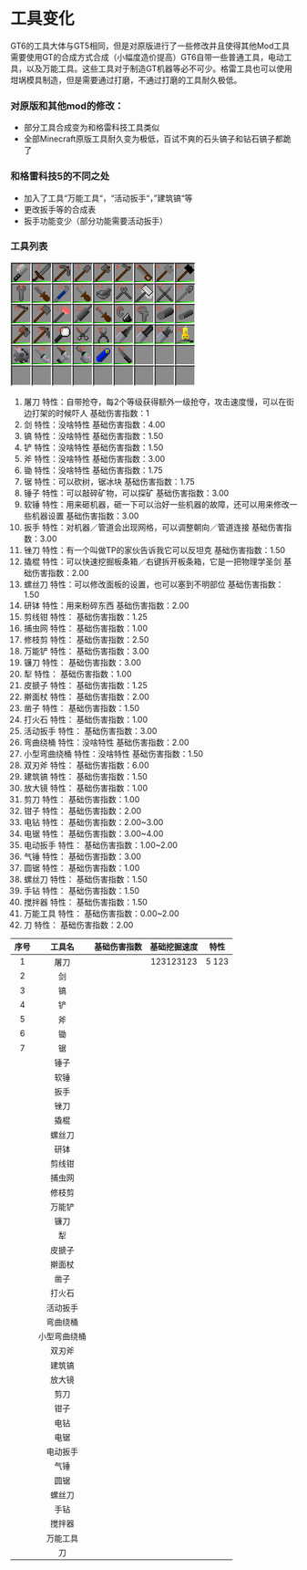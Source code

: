 # 工具变化

GT6的工具大体与GT5相同，但是对原版进行了一些修改并且使得其他Mod工具需要使用GT的合成方式合成（小幅度造价提高）GT6自带一些普通工具，电动工具，以及万能工具。这些工具对于制造GT机器等必不可少。格雷工具也可以使用坩埚模具制造，但是需要通过打磨，不通过打磨的工具耐久极低。

### 对原版和其他mod的修改：

* 部分工具合成变为和格雷科技工具类似
* 全部Minecraft原版工具耐久变为极低，百试不爽的石头镐子和钻石镐子都跪了

### 和格雷科技5的不同之处

* 加入了工具“万能工具“，“活动扳手“，”建筑镐“等
* 更改扳手等的合成表
* 扳手功能变少（部分功能需要活动扳手）

### 工具列表

![](/assets/工具列表.png)  
 1. 屠刀 特性：自带抢夺，每2个等级获得额外一级抢夺，攻击速度慢，可以在街边打架的时候吓人 基础伤害指数：1  
 2. 剑 特性：没啥特性 基础伤害指数：4.00  
 3. 镐 特性：没啥特性 基础伤害指数：1.50  
 4. 铲 特性：没啥特性 基础伤害指数：1.50  
 5. 斧 特性：没啥特性 基础伤害指数：3.00  
 6. 锄 特性：没啥特性 基础伤害指数：1.75  
 7. 锯 特性：可以砍树，锯冰块 基础伤害指数：1.75  
 8. 锤子 特性：可以敲碎矿物，可以探矿 基础伤害指数：3.00  
 9. 软锤 特性：用来砸机器，砸一下可以治好一些机器的故障，还可以用来修改一些机器设置 基础伤害指数：3.00  
 10. 扳手 特性：对机器／管道会出现网格，可以调整朝向／管道连接 基础伤害指数：3.00  
 11. 锉刀 特性：有一个叫做TP的家伙告诉我它可以反坦克 基础伤害指数：1.50  
 12. 撬棍 特性：可以快速挖掘板条箱／右键拆开板条箱，它是一把物理学圣剑 基础伤害指数：2.00  
 13. 螺丝刀 特性：可以修改面板的设置，也可以塞到不明部位 基础伤害指数：1.50  
 14. 研钵 特性：用来粉碎东西 基础伤害指数：2.00  
 15. 剪线钳 特性： 基础伤害指数：1.25  
 16. 捕虫网 特性： 基础伤害指数：1.00  
 17. 修枝剪 特性： 基础伤害指数：2.50  
 18. 万能铲 特性： 基础伤害指数：3.00  
 19. 镰刀 特性： 基础伤害指数：3.00  
 20. 犁 特性： 基础伤害指数：1.00  
 21. 皮搋子 特性： 基础伤害指数：1.25  
 22. 擀面杖 特性： 基础伤害指数：2.00  
 23. 凿子 特性： 基础伤害指数：1.50  
 24. 打火石 特性： 基础伤害指数：1.00  
 25. 活动扳手 特性： 基础伤害指数：3.00  
 26. 弯曲绕桶 特性：没啥特性 基础伤害指数：2.00  
 27. 小型弯曲绕桶 特性：没啥特性 基础伤害指数：1.50  
 28. 双刃斧 特性： 基础伤害指数：6.00  
 29. 建筑镐 特性： 基础伤害指数：1.50  
 30. 放大镜 特性： 基础伤害指数：1.00  
 31. 剪刀 特性： 基础伤害指数：1.00  
 32. 钳子 特性： 基础伤害指数：2.00  
 33. 电钻 特性： 基础伤害指数：2.00~3.00  
 34. 电锯 特性： 基础伤害指数：3.00~4.00  
 35. 电动扳手 特性： 基础伤害指数：1.00~2.00  
 36. 气锤 特性： 基础伤害指数：3.00  
 37. 圆锯 特性： 基础伤害指数：1.00  
 38. 螺丝刀 特性： 基础伤害指数：1.50  
 39. 手钻 特性： 基础伤害指数：1.50  
 40. 搅拌器 特性： 基础伤害指数：1.50  
 41. 万能工具 特性： 基础伤害指数：0.00~2.00  
 42. 刀 特性： 基础伤害指数：2.00

| 序号 | 工具名 | 基础伤害指数 | 基础挖掘速度 | 特性 |
| :---: | :---: | :---: | :---: | :---: |
| 1 | 屠刀 |  | 123123123 | 5 123 |
| 2 | 剑 |  |  |  |
| 3 | 镐 |  |  |  |
| 4 | 铲 |  |  |  |
| 5 | 斧 |  |  |  |
| 6 | 锄 |  |  |  |
| 7 | 锯 |  |  |  |
|  | 锤子 |  |  |  |
|  | 软锤 |  |  |  |
|  | 扳手 |  |  |  |
|  | 锉刀 |  |  |  |
|  | 撬棍 |  |  |  |
|  | 螺丝刀 |  |  |  |
|  | 研钵 |  |  |  |
|  | 剪线钳 |  |  |  |
|  | 捕虫网 |  |  |  |
|  | 修枝剪 |  |  |  |
|  | 万能铲 |  |  |  |
|  | 镰刀 |  |  |  |
|  | 犁 |  |  |  |
|  | 皮搋子 |  |  |  |
|  | 擀面杖 |  |  |  |
|  | 凿子 |  |  |  |
|  | 打火石 |  |  |  |
|  | 活动扳手 |  |  |  |
|  | 弯曲绕桶 |  |  |  |
|  | 小型弯曲绕桶 |  |  |  |
|  | 双刃斧 |  |  |  |
|  | 建筑镐 |  |  |  |
|  | 放大镜 |  |  |  |
|  | 剪刀 |  |  |  |
|  | 钳子 |  |  |  |
|  | 电钻 |  |  |  |
|  | 电锯 |  |  |  |
|  | 电动扳手 |  |  |  |
|  | 气锤 |  |  |  |
|  | 圆锯 |  |  |  |
|  | 螺丝刀 |  |  |  |
|  | 手钻 |  |  |  |
|  | 搅拌器 |  |  |  |
|  | 万能工具 |  |  |  |
|  | 刀 |  |  |  |



